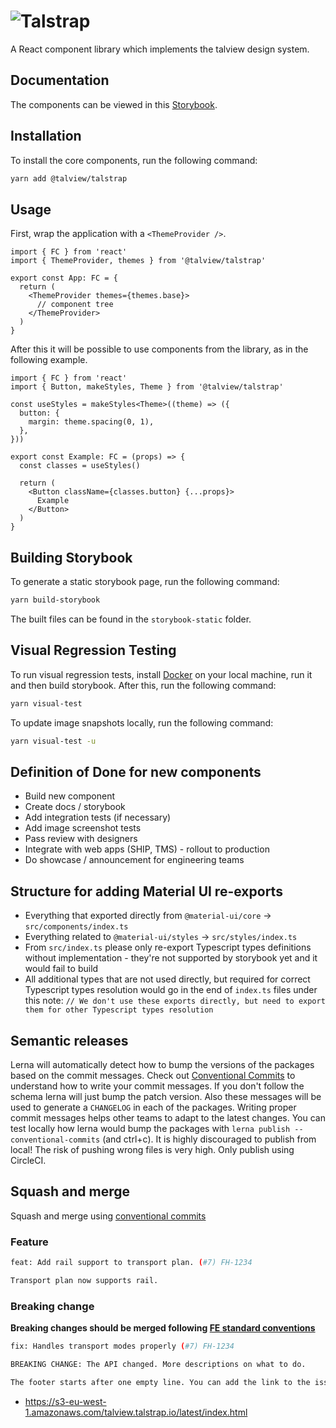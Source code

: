 # ![Talstrap](https://static.talview.com/icons/storybook-talview.svg)

A React component library which implements the talview design system.

## Documentation

The components can be viewed in this [Storybook](https://s3-eu-west-1.amazonaws.com/silhouette.freightlab.io/latest/index.html).

## Installation

To install the core components, run the following command:

```sh
yarn add @talview/talstrap
```

## Usage

First, wrap the application with a `<ThemeProvider />`.

```tsx
import { FC } from 'react'
import { ThemeProvider, themes } from '@talview/talstrap'

export const App: FC = {
  return (
    <ThemeProvider themes={themes.base}>
      // component tree
    </ThemeProvider>
  )
}
```

After this it will be possible to use components from the library, as in the following example.

```tsx
import { FC } from 'react'
import { Button, makeStyles, Theme } from '@talview/talstrap'

const useStyles = makeStyles<Theme>((theme) => ({
  button: {
    margin: theme.spacing(0, 1),
  },
}))

export const Example: FC = (props) => {
  const classes = useStyles()

  return (
    <Button className={classes.button} {...props}>
      Example
    </Button>
  )
}
```

## Building Storybook

To generate a static storybook page, run the following command:

```sh
yarn build-storybook
```

The built files can be found in the `storybook-static` folder.

## Visual Regression Testing

To run visual regression tests, install [Docker](https://www.docker.com/) on your local machine, run it and then build storybook. After this, run the following command:

```sh
yarn visual-test
```

To update image snapshots locally, run the following command:

```sh
yarn visual-test -u
```

## Definition of Done for new components

- Build new component
- Create docs / storybook
- Add integration tests (if necessary)
- Add image screenshot tests
- Pass review with designers
- Integrate with web apps (SHIP, TMS) - rollout to production
- Do showcase / announcement for engineering teams

## Structure for adding Material UI re-exports

- Everything that exported directly from `@material-ui/core` -> `src/components/index.ts`
- Everything related to `@material-ui/styles` -> `src/styles/index.ts`
- From `src/index.ts` please only re-export Typescript types definitions without implementation - they're not supported by storybook yet and it would fail to build
- All additional types that are not used directly, but required for correct Typescript types resolution would go in the end of `index.ts` files under this note: `// We don't use these exports directly, but need to export them for other Typescript types resolution`

## Semantic releases

Lerna will automatically detect how to bump the versions of the packages based on the commit messages. Check out [Conventional Commits](https://conventionalcommits.org/) to understand how to write your commit messages. If you don't follow the schema lerna will just bump the patch version. Also these messages will be used to generate a `CHANGELOG` in each of the packages. Writing proper commit messages helps other teams to adapt to the latest changes. You can test locally how lerna would bump the packages with `lerna publish --conventional-commits` (and ctrl+c). It is highly discouraged to publish from local! The risk of pushing wrong files is very high. Only publish using CircleCI.

## Squash and merge

Squash and merge using [conventional commits](https://conventionalcommits.org/)

### Feature

```sh
feat: Add rail support to transport plan. (#7) FH-1234

Transport plan now supports rail.

```

### Breaking change

**Breaking changes should be merged following [FE standard conventions](https://github.com/talview/frontend-standards#release-notes)**

```sh
fix: Handles transport modes properly (#7) FH-1234

BREAKING CHANGE: The API changed. More descriptions on what to do.

The footer starts after one empty line. You can add the link to the issue here.

```






- https://s3-eu-west-1.amazonaws.com/talview.talstrap.io/latest/index.html




